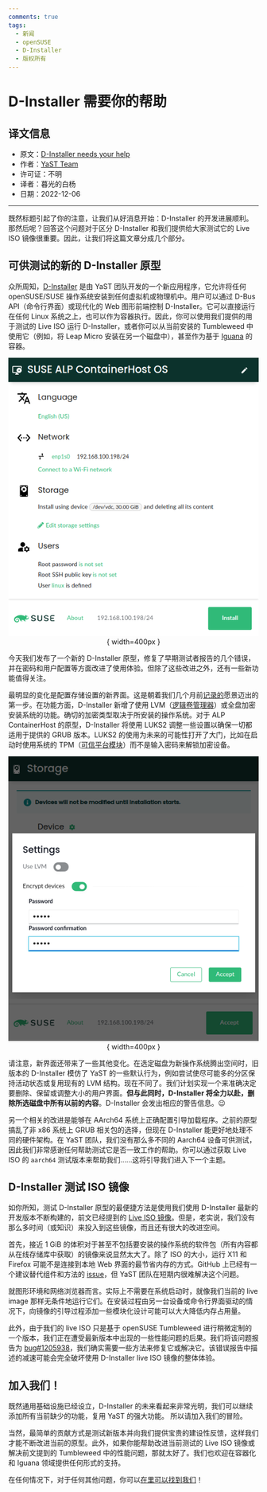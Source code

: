 ```yaml
---
comments: true
tags:
  - 新闻
  - openSUSE
  - D-Installer
  - 版权所有
---
```


# D-Installer 需要你的帮助

## 译文信息

- 原文：[D-Installer needs your help](https://yast.opensuse.org/blog/2022-12-05/d-installer-needs-you)
- 作者：[YaST Team](https://yast.opensuse.org)
- 许可证：不明
- 译者：暮光的白杨
- 日期：2022-12-06

----

既然标题引起了你的注意，让我们从好消息开始：D-Installer 的开发进展顺利。那然后呢？回答这个问题对于区分 D-Installer 和我们提供给大家测试它的 Live ISO 镜像很重要。因此，让我们将这篇文章分成几个部分。

## 可供测试的新的 D-Installer 原型

众所周知，[D-Installer](https://github.com/yast/d-installer) 是由 YaST 团队开发的一个新应用程序，它允许将任何 openSUSE/SUSE 操作系统安装到任何虚拟机或物理机中。用户可以通过 D-Bus API（命令行界面）或现代化的 Web 图形前端控制 D-Installer。它可以直接运行在任何 Linux 系统之上，也可以作为容器执行。因此，你可以使用我们提供的用于测试的 Live ISO 运行 D-Installer，或者你可以从当前安装的 Tumbleweed 中使用它（例如，将 Leap Micro 安装在另一个磁盘中），甚至作为基于 [Iguana](https://github.com/aaannz/iguana) 的容器。

<center>

![01](./images/2022-12/general.png){ width=400px }

</center>

今天我们发布了一个新的 D-Installer 原型，修复了早期测试者报告的几个错误，并在密码和用户配置等方面改进了使用体验。但除了这些改进之外，还有一些新功能值得关注。

最明显的变化是配置存储设置的新界面。这是朝着我们几个月前[记录的](https://github.com/yast/d-installer/blob/master/doc/storage_ui.md)愿景迈出的第一步。在功能方面，D-Installer 新增了使用 LVM（[逻辑卷管理器](https://en.wikipedia.org/wiki/Logical_Volume_Manager_(Linux))）或全盘加密安装系统的功能。确切的加密类型取决于所安装的操作系统。对于 ALP ContainerHost 的原型，D-Installer 将使用 LUKS2 调整一些设置以确保一切都适用于提供的 GRUB 版本。LUKS2 的使用为未来的可能性打开了大门，比如在启动时使用系统的 TPM（[可信平台模块](https://en.wikipedia.org/wiki/Trusted_Platform_Module)）而不是输入密码来解锁加密设备。

<center>

![02](./images/2022-12/lvm-enc.png){ width=400px }

</center>

请注意，新界面还带来了一些其他变化。在选定磁盘为新操作系统腾出空间时，旧版本的 D-Installer 模仿了 YaST 的一些默认行为，例如尝试使尽可能多的分区保持活动状态或复用现有的 LVM 结构。现在不同了。我们计划实现一个来准确决定要删除、保留或调整大小的用户界面。**但与此同时，D-Installer 将全力以赴，删除所选磁盘中所有以前的内容**。D-Installer 会发出相应的警告信息。😉

另一个相关的改进是能够在 AArch64 系统上正确配置引导加载程序。之前的原型搞乱了非 x86 系统上 GRUB 相关包的选择，但现在 D-Installer 能更好地处理不同的硬件架构。在 YaST 团队，我们没有那么多不同的 Aarch64 设备可供测试，因此我们非常感谢任何帮助测试它是否一致工作的帮助。你可以通过获取 Live ISO 的 `aarch64` 测试版本来帮助我们……这将引导我们进入下一个主题。

## D-Installer 测试 ISO 镜像

如你所知，测试 D-Installer 原型的最便捷方法是使用我们使用 D-Installer 最新的开发版本不断构建的，前文已经提到的 [Live ISO 镜像](https://github.com/yast/d-installer#live-iso-image)。但是，老实说，我们没有那么多时间（或知识）来投入到这些镜像，而且还有很大的改进空间。

首先，接近 1 GiB 的体积对于甚至不包括要安装的操作系统的软件包（所有内容都从在线存储库中获取）的镜像来说显然太大了。除了 ISO 的大小，运行 X11 和 Firefox 可能不是连接到本地 Web 界面的最节省内存的方式。GitHub 上已经有一个建议替代组件和方法的 [issue](https://github.com/yast/d-installer/issues/341)，但 YaST 团队在短期内很难解决这个问题。

就图形环境和网络浏览器而言。实际上不需要在系统启动时，就像我们当前的 live image 那样无条件地运行它们。在安装过程由另一台设备或命令行界面驱动的情况下，向镜像的引导过程添加一些模块化设计可能可以大大降低内存占用量。

此外，由于我们的 live ISO 只是基于 openSUSE Tumbleweed 进行稍微定制的一个版本，我们正在遭受最新版本中出现的一些性能问题的后果。我们将该问题报告为 [bug#1205938](https://bugzilla.suse.com/show_bug.cgi?id=1205938)，我们确实需要一些方法来修复它或解决它。该错误报告中描述的减速可能会完全破坏使用 D-Installer live ISO 镜像的整体体验。

## 加入我们！

既然通用基础设施已经设立，D-Installer 的未来看起来非常光明，我们可以继续添加所有当前缺少的功能，复用 YaST 的强大功能。 所以请加入我们的冒险。

当然，最简单的贡献方式是测试新版本并向我们提供宝贵的建设性反馈，这样我们才能不断改进当前的原型。此外，如果你能帮助改进当前测试的 Live ISO 镜像或解决前文提到的 Tumbleweed 中的性能问题，那就太好了。我们也欢迎在容器化和 Iguana 领域提供任何形式的支持。

在任何情况下，对于任何其他问题，你可以[在里可以找到我们](https://github.com/yast/d-installer/blob/master/CONTRIBUTING.md)！